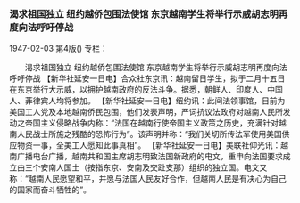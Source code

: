 ### 渴求祖国独立  纽约越侨包围法使馆  东京越南学生将举行示威胡志明再度向法呼吁停战

1947-02-03
第4版()
专栏：

　　渴求祖国独立
    纽约越侨包围法使馆
    东京越南学生将举行示威胡志明再度向法呼吁停战
    【新华社延安一日电】合众社东京讯：越南留日学生，拟于二月十五日在东京举行大示威，以拥护越南政府的反法斗争。据悉，朝鲜人、印度人、中国人、菲律宾人均将参加。
    【新华社延安一日电】纽约讯：此间法领事馆，日前为美国工人党及本地越南侨民包围，他们发表声明，严词抗议法政府对越南人民所发动之帝国主义侵略战争内称：“法国在越南行使帝国主义政策之历史，充满针对越南人民战士所施之残酷的恐怖行为”。该声明并称：“我们关切所传法军使用美国供应物资一事，全美工人愿知此事真相”。
    【新华社延安一日电】美联社仰光讯：越南广播电台广播，越南共和国主席胡志明致法国新政府的电文，重申向法国要求成立由三个安南人国土（按指东京、安南及交趾支那）组织的独立国。电文又称：“越南人民愿望和平，并愿与法国人民友好合作，但越南人民是有决心为自己的国家而奋斗牺牲的”。
